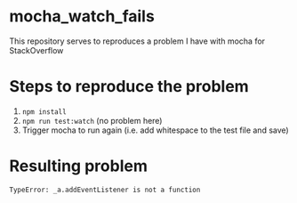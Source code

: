 # mocha_watch_fails
This repository serves to reproduces a problem I have with mocha for StackOverflow

# Steps to reproduce the problem
1. `npm install`
2. `npm run test:watch` (no problem here)
3. Trigger mocha to run again (i.e. add whitespace to the test file and save)

# Resulting problem

```
TypeError: _a.addEventListener is not a function
```
